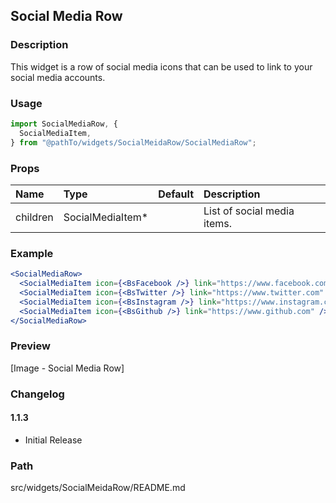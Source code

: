 ## Social Media Row

### Description

This widget is a row of social media icons that can be used to link to your social media accounts.

### Usage

```jsx
import SocialMediaRow, {
  SocialMediaItem,
} from "@pathTo/widgets/SocialMeidaRow/SocialMediaRow";
```

### Props

| Name     | Type              | Default | Description                 |
| :------- | :---------------- | :------ | :-------------------------- |
| children | SocialMediaItem\* |         | List of social media items. |

### Example

```jsx
<SocialMediaRow>
  <SocialMediaItem icon={<BsFacebook />} link="https://www.facebook.com" />
  <SocialMediaItem icon={<BsTwitter />} link="https://www.twitter.com" />
  <SocialMediaItem icon={<BsInstagram />} link="https://www.instagram.com" />
  <SocialMediaItem icon={<BsGithub />} link="https://www.github.com" />
</SocialMediaRow>
```

### Preview

[Image - Social Media Row]

### Changelog

#### 1.1.3

- Initial Release

### Path

src/widgets/SocialMeidaRow/README.md
